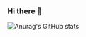 ### Hi there 👋

<!--
**iamnhatjt/iamnhatjt** is a ✨ _special_ ✨ repository because its `README.md` (this file) appears on your GitHub profile.

Here are some ideas to get you started:

- 🔭 I’m currently working like android developer
- 🌱 I’m currently learning flutter, kotlin,...
- 👯 I’m looking to collaborate on ...
- 🤔 I’m looking for help with ...
- 💬 Ask me about ...
- 📫 How to reach me: iamnhatjt@gmail.com
- 😄 Pronouns: ...
- ⚡ Fun fact: ...
-->
![Anurag's GitHub stats](https://github-readme-stats.vercel.app/api?username=iamnhatjt&show_icons=true&theme=transparent)

